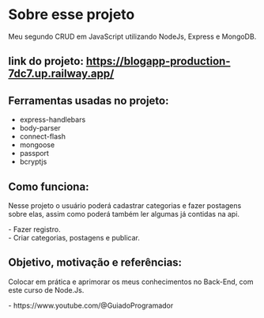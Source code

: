 <h1>Sobre esse projeto</h1>
<p>Meu segundo CRUD em JavaScript utilizando NodeJs, Express e  MongoDB.</p>

## link do projeto: https://blogapp-production-7dc7.up.railway.app/

## Ferramentas usadas no projeto: 
- express-handlebars
- body-parser
- connect-flash
- mongoose
- passport
- bcryptjs

## Como funciona: 
<p>Nesse projeto o usuário poderá cadastrar categorias e fazer postagens sobre elas, assim como poderá também ler algumas já contidas na api.</p>
- Fazer registro.<br>
- Criar categorias, postagens e publicar.

## Objetivo, motivação e referências:
<p>Colocar em prática e aprimorar os meus conhecimentos no Back-End, com este  curso de Node.Js.</p>
- https://www.youtube.com/@GuiadoProgramador
